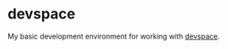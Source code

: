 # devspace
My basic development environment for working with [devspace](https://ey-graviton.devspaces.com/workspaces).

